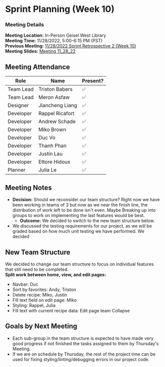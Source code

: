 # Sprint Planning (Week 10)
### Meeting Details
**Meeting Location:** In-Person Geisel West Library  
**Meeting Time:** 11/28/2022, 5:00-6:15 PM (PST)  
**Previous Meeting:** [11/28/2022 Sprint Retrospective 2 (Week 10)](https://github.com/cse110-sp21-group36/cse110-sp21-group36/blob/main/admin/meetings/112822-Sprint-Retrospective-02-Week10.md)  
**Meeting Slides:** [Meeting 11_28_22](https://github.com/cse110-sp21-group36/cse110-sp21-group36/blob/main/admin/meeting%20slides/Group%2036%20Meeting%2011_28_22.pdf)  

## Meeting Attendance
| Role | Name | Present? |
| --- | --- | --- |
| Team Lead | Triston Babers |✅|
| Team Lead | Meron Asfaw |✅|
| Designer | Jiancheng Liang |✅|
| Developer | Rappel Ricafort |✅|
| Developer | Andrew Schade |✅|
| Developer | Miko Brown |✅|
| Developer | Duc Vo |✅|
| Developer | Thanh Phan |✅|
| Developer | Justin Lau |✅|
| Developer | Ettore Hidoux |✅|
| Planner | Julia Le |✅|

## Meeting Notes
 - **Decision:** Should we reconsider our team structure? Right now we have been working in teams of 3 but now as we near the finish line, the distribution of work left to be done isn't even. Maybe Breaking up into groups to work on implementing the last features would be best.
   - **Outcome:** We decided to switch to the new team structure below.
- We discussed the testing requirements for our project, as we will be graded based on how much unit testing we have performed. We decided

## New Team Structure
We decided to change our team structure to focus on individual features that still need to be completed.  
**Split work between home, view, and edit pages:**
 - Navbar: Duc
 - Sort by favorites: Andy, Triston
 - Delete recipe: Miko, Justin
 - Fill text field on edit page: Miko
 - Styling: Rappel, Julia
 - Fill text with current recipe data: Edit page team
Collapse

## Goals by Next Meeting
 - Each sub-group in the team structure is expected to have made very good progress if not finished the tasks assigned to them by Thursday's Meeting.
 - If we are on schedule by Thursday, the rest of the project time can be used for fixing styling/linting/debugging errors in our project code.








